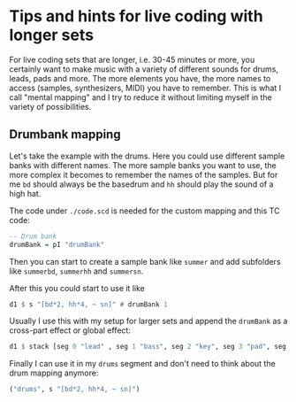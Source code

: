 # Tips and hints for live coding with longer sets
For live coding sets that are longer, i.e. 30-45 minutes or more, you certainly want to make music with a variety of different sounds for drums, leads, pads and more. The more elements you have, the more names to access (samples, synthesizers, MIDI) you have to remember. This is what I call "mental mapping" and I try to reduce it without limiting myself in the variety of possibilities.

## Drumbank mapping

Let's take the example with the drums. Here you could use different sample banks with different names. The more sample banks you want to use, the more complex it becomes to remember the names of the samples. But for me `bd` should always be the basedrum and `hh` should play the sound of a high hat.

The code under `./code.scd` is needed for the custom mapping and this TC code:

```haskell
-- Drum bank
drumBank = pI "drumBank"
```

Then you can start to create a sample bank like `summer` and add subfolders like `summerbd`, `summerhh` and `summersn`.

After this you could start to use it like

```haskell
d1 $ s "[bd*2, hh*4, ~ sn]" # drumBank 1
```

Usually I use this with my setup for larger sets and append the `drumBank` as a cross-part effect or global effect:

```haskell
d1 $ stack [seg 0 "lead" , seg 1 "bass", seg 2 "key", seg 3 "pad", seg 4 "arp", seg 5 "drums" # drumBank 1 ]
```

Finally I can use it in my `drums` segment and don't need to think about the drum mapping anymore:

```haskell
("drums", s "[bd*2, hh*4, ~ sn]")
```
